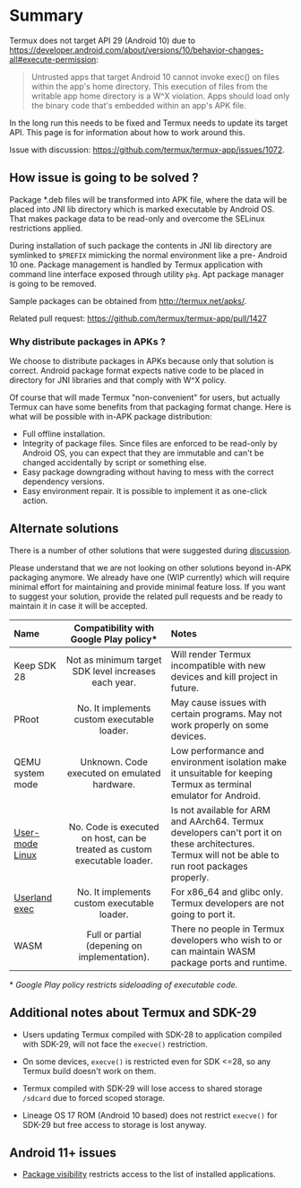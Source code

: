 # Summary
Termux does not target API 29 (Android 10) due to
https://developer.android.com/about/versions/10/behavior-changes-all#execute-permission:

> Untrusted apps that target Android 10 cannot invoke exec() on files within
the app's home directory. This execution of files from the writable app home
directory is a W^X violation. Apps should load only the binary code that's
embedded within an app's APK file.

In the long run this needs to be fixed and Termux needs to update its target API.
This page is for information about how to work around this.

Issue with discussion: https://github.com/termux/termux-app/issues/1072.

## How issue is going to be solved ?

Package \*.deb files will be transformed into APK file, where the data will be
placed into JNI lib directory which is marked executable by Android OS. That
makes package data to be read-only and overcome the SELinux restrictions applied.

During installation of such package the contents in JNI lib directory are symlinked
to `$PREFIX` mimicking the normal environment like a pre- Android 10 one. Package
management is handled by Termux application with command line interface exposed
through utility `pkg`. Apt package manager is going to be removed.

Sample packages can be obtained from http://termux.net/apks/.

Related pull request: https://github.com/termux/termux-app/pull/1427

### Why distribute packages in APKs ?

We choose to distribute packages in APKs because only that solution is correct.
Android package format expects native code to be placed in directory for JNI
libraries and that comply with W^X policy.

Of course that will made Termux "non-convenient" for users, but actually Termux
can have some benefits from that packaging format change. Here is what will be
possible with in-APK package distribution:
* Full offline installation.
* Integrity of package files. Since files are enforced to be read-only by Android
  OS, you can expect that they are immutable and can't be changed accidentally by
  script or something else.
* Easy package downgrading without having to mess with the correct dependency versions.
* Easy environment repair. It is possible to implement it as one-click action.

## Alternate solutions

There is a number of other solutions that were suggested during [discussion](https://github.com/termux/termux-app/issues/1072).

Please understand that we are not looking on other solutions beyond in-APK
packaging anymore. We already have one (WIP currently) which will require
minimal effort for maintaining and provide minimal feature loss. If you
want to suggest your solution, provide the related pull requests and be
ready to maintain it in case it will be accepted.

| Name             | Compatibility with Google Play policy\* | Notes                             |
|:-----------------|:---------------------------------------:|:----------------------------------|
| Keep SDK 28      | Not as minimum target SDK level increases each year. | Will render Termux incompatible with new devices and kill project in future. |
| PRoot            | No. It implements custom executable loader. | May cause issues with certain programs. May not work properly on some devices. |
| QEMU system mode | Unknown. Code executed on emulated hardware. | Low performance and environment isolation make it unsuitable for keeping Termux as terminal emulator for Android. |
| [User-mode Linux](https://en.wikipedia.org/wiki/User-mode_Linux) | No. Code is executed on host, can be treated as custom executable loader. | Is not available for ARM and AArch64. Termux developers can't port it on these architectures. Termux will not be able to run root packages properly. |
| [Userland exec](https://github.com/bediger4000/userlandexec) | No. It implements custom executable loader. | For x86_64 and glibc only. Termux developers are not going to port it. |
| WASM             | Full or partial (depening on implementation). | There no people in Termux developers who wish to or can maintain WASM package ports and runtime. |

\* *Google Play policy restricts sideloading of executable code.*

## Additional notes about Termux and SDK-29

* Users updating Termux compiled with SDK-28 to application compiled with SDK-29, will not face the
  `execve()` restriction.

* On some devices, `execve()` is restricted even for SDK <=28, so any Termux build doesn't work on them.

* Termux compiled with SDK-29 will lose access to shared storage `/sdcard` due to forced scoped storage.

* Lineage OS 17 ROM (Android 10 based) does not restrict `execve()` for SDK-29 but free access to storage is lost anyway.

## Android 11+ issues

* [Package visibility](https://developer.android.com/preview/privacy/package-visibility) restricts access to the list of installed applications.